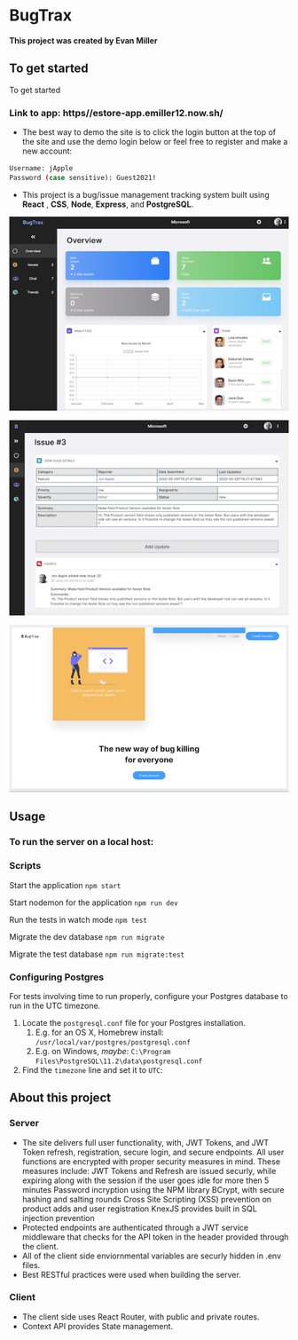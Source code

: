 # BugTrax

#### This project was created by Evan Miller
## To get started

To get started

### Link to app: https//estore-app.emiller12.now.sh/
- The best way to demo the site is to click the login button at the top of the site and use the demo login below or feel free to register and make a new account:
```bash
Username: jApple
Password (case sensitive): Guest2021!
```
- This project is a bug/issue management tracking system built using **React** , **CSS**, **Node**, **Express**, and **PostgreSQL**.

![screen 1](https://github.com/edelay12/BugTrax-Client/blob/master/public/screenshots/BugTrax_screen_1.png)

![screen 2](https://github.com/edelay12/BugTrax-Client/blob/master/public/screenshots/Bugtrax_screen_2.png)

![screen 3](https://github.com/edelay12/BugTrax-Client/blob/master/public/screenshots/BugTrax_screen_3.png)


## Usage
### To run the server on a local host: 

### Scripts

Start the application `npm start`

Start nodemon for the application `npm run dev`

Run the tests in watch mode `npm test`

Migrate the dev database `npm run migrate`

Migrate the test database `npm run migrate:test`

### Configuring Postgres

For tests involving time to run properly, configure your Postgres database to run in the UTC timezone.

1. Locate the `postgresql.conf` file for your Postgres installation.
   1. E.g. for an OS X, Homebrew install: `/usr/local/var/postgres/postgresql.conf`
   2. E.g. on Windows, _maybe_: `C:\Program Files\PostgreSQL\11.2\data\postgresql.conf`
2. Find the `timezone` line and set it to `UTC`:


## About this project
### Server
- The site delivers full user functionality, with, JWT Tokens, and JWT Token refresh, registration, secure login, and secure endpoints.
All user functions are encrypted with proper security measures in mind. These measures include:
JWT Tokens and Refresh are issued securly, while expiring along with the session if the user goes idle for more then 5 minutes
Password incryption using the NPM library BCrypt, with secure hashing and salting rounds
Cross Site Scripting (XSS) prevention on product adds and user registration
KnexJS provides built in SQL injection prevention
- Protected endpoints are authenticated through a JWT service middleware that checks for the API token in the header provided through the client.
- All of the client side enviornmental variables are securly hidden in .env files.
- Best RESTful practices were used when building the server.
### Client
- The client side uses React Router, with public and private routes.
- Context API provides State management.
